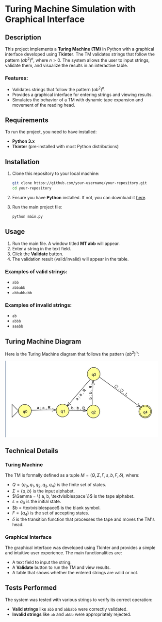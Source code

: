 # Turing Machine Simulation with Graphical Interface

## Description

This project implements a **Turing Machine (TM)** in Python with a graphical interface developed using **Tkinter**. The TM validates strings that follow the pattern $(ab^2)^n$, where $n > 0$. The system allows the user to input strings, validate them, and visualize the results in an interactive table.

### Features:
- Validates strings that follow the pattern $(ab^2)^n$.
- Provides a graphical interface for entering strings and viewing results.
- Simulates the behavior of a TM with dynamic tape expansion and movement of the reading head.

## Requirements

To run the project, you need to have installed:

- **Python 3.x**
- **Tkinter** (pre-installed with most Python distributions)

## Installation

1. Clone this repository to your local machine:
    ```bash
    git clone https://github.com/your-username/your-repository.git
    cd your-repository
    ```

2. Ensure you have **Python** installed. If not, you can download it [here](https://www.python.org/downloads/).

3. Run the main project file:
    ```bash
    python main.py
    ```

## Usage

1. Run the main file. A window titled **MT abb** will appear.
2. Enter a string in the text field.
3. Click the **Validate** button.
4. The validation result (valid/invalid) will appear in the table.

### Examples of valid strings:

- `abb`
- `abbabb`
- `abbabbabb`

### Examples of invalid strings:

- `ab`
- `abbb`
- `aaabb`

## Turing Machine Diagram

Here is the Turing Machine diagram that follows the pattern $(ab^2)^n$:

![Turing Machine Diagram](mt-design-jflap.png)

## Technical Details

### Turing Machine
The TM is formally defined as a tuple $M = (Q, \Sigma, \Gamma, s, b, F, \delta)$, where:
- $Q = \{ q_0, q_1, q_2, q_3, q_4 \}$ is the finite set of states.
- $\Sigma = \{ a, b \}$ is the input alphabet.
- $\Gamma = \{ a, b, \textvisiblespace \}$ is the tape alphabet.
- $s = q_0$ is the initial state.
- $b = \textvisiblespace$ is the blank symbol.
- $F = \{ q_4 \}$ is the set of accepting states.
- $\delta$ is the transition function that processes the tape and moves the TM's head.

### Graphical Interface
The graphical interface was developed using Tkinter and provides a simple and intuitive user experience. The main functionalities are:
- A text field to input the string.
- A **Validate** button to run the TM and view results.
- A table that shows whether the entered strings are valid or not.

## Tests Performed

The system was tested with various strings to verify its correct operation:

- **Valid strings** like `abb` and `abbabb` were correctly validated.
- **Invalid strings** like `ab` and `abbb` were appropriately rejected.